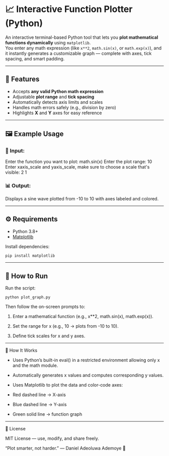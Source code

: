 # 📈 Interactive Function Plotter (Python)

An interactive terminal-based Python tool that lets you **plot mathematical functions dynamically** using `matplotlib`.  
You enter any math expression (like `x**2`, `math.sin(x)`, or `math.exp(x)`), and it instantly generates a customizable graph — complete with axes, tick spacing, and smart padding.

---

## 🧠 Features
- Accepts **any valid Python math expression**
- Adjustable **plot range** and **tick spacing**
- Automatically detects axis limits and scales
- Handles math errors safely (e.g., division by zero)
- Highlights **X** and **Y** axes for easy reference

---

## 🖼️ Example Usage

### 🧮 Input:
Enter the function you want to plot: math.sin(x)
Enter the plot range: 10
Enter xaxis_scale and yaxis_scale, make sure to choose a scale that's visible: 2 1


### 📊 Output:
Displays a sine wave plotted from -10 to 10 with axes labeled and colored.  

---

## ⚙️ Requirements
- Python 3.8+
- [Matplotlib](https://pypi.org/project/matplotlib/)

Install dependencies:
```bash
pip install matplotlib
```

---
## 🚀 How to Run

Run the script:
```
python plot_graph.py
```
Then follow the on-screen prompts to:

1. Enter a mathematical function (e.g., x**2, math.sin(x), math.exp(x)).

2. Set the range for x (e.g., 10 → plots from -10 to 10).

3. Define tick scales for x and y axes.

---

🧩 How It Works

- Uses Python’s built-in eval() in a restricted environment allowing only x and the math module.

- Automatically generates x values and computes corresponding y values.

- Uses Matplotlib to plot the data and color-code axes:

- Red dashed line → X-axis

- Blue dashed line → Y-axis

- Green solid line → function graph

---

📜 License

MIT License — use, modify, and share freely.

“Plot smarter, not harder.”
— Daniel Adeoluwa Ademoye 🧮
